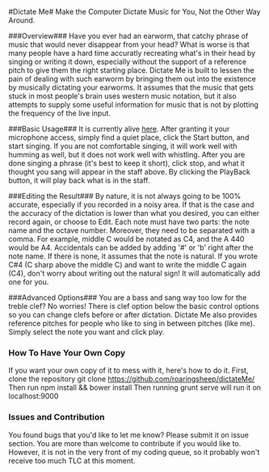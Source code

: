 #Dictate Me#
Make the Computer Dictate Music for You, Not the Other Way Around.

###Overview###
Have you ever had an earworm, that catchy phrase of music that would never disappear from your head? What is worse is that many people have a hard time accuratly recreating what's in their head by singing or writing it down, especially without the support of a reference pitch to give them the right starting place. Dictate Me is built to lessen the pain of dealing with such earworm by bringing them out into the existence by musically dictating your earworms. It assumes that the music that gets stuck in most people's brain uses western music notation, but it also attempts to supply some useful information for music that is not by plotting the frequency of the live input. 

###Basic Usage###
It is currently alive [here](https://dictateme.herokuapp.com).
After granting it your microphone access, simply find a quiet place, click the Start button, and start singing. If you are not comfortable singing, it will work well with humming as well, but it does not work well with whistling.
After you are done singing a phrase (it's best to keep it short), click stop, and what it thought you sang will appear in the staff above. By clicking the PlayBack button, it will play back what is in the staff.

###Editing the Result###
By nature, it is not always going to be 100% accurate, especially if you recorded in a noisy area. If that is the case and the accuracy of the dictation is lower than what you desired, you can either record again, or choose to Edit.
Each note must have two parts: the note name and the octave number. Moreover, they need to be separated with a comma. For example, middle C would be notated as C4, and the A 440 would be A4. Accidentals can be added by adding '#' or 'b' right after the note name. If there is none, it assumes that the note is natural. If you wrote C#4 (C sharp above the middle C) and want to write the middle C again (C4), don't worry about writing out the natural sign! It will automatically add one for you.

###Advanced Options###
You are a bass and sang way too low for the treble clef? No worries! There is clef option below the basic control options so you can change clefs before or after dictation. 
Dictate Me also provides reference pitches for people who like to sing in between pitches (like me). Simply select the note you want and click play.

### How To Have Your Own Copy ###
If you want your own copy of it to mess with it, here's how to do it.
First, clone the repository
		git clone https://github.com/roaringsheep/dictateMe/
Then run
		npm install && bower install
Then running
		grunt serve
will run it on localhost:9000

### Issues and Contribution ###
You found bugs that you'd like to let me know? Please submit it on issue section.
You are more than welcome to contribute if you would like to. However, it is not in the very front of my coding queue, so it probably won't receive too much TLC at this moment.